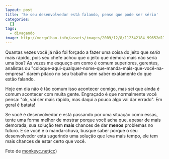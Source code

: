 ```yaml
--- 
layout: post
title: 'Se seu desenvolvedor está falando, pense que pode ser sério'
categories: 
  []
tags:
  - divagando
image: http://mergulhao.info/assets/images/2009/12/8/112342184_99652d174d.jpg
---
```


Quantas vezes você já não foi forçado a fazer uma coisa do jeito que *seria* mais rápido, pois seu chefe achou que o jeito que demora mais não seria uma boa? As vezes me esqueço em como é comum superiores, gerentes, analistas ou "coloque\-aqui\-qualquer\-nome\-que\-manda\-mais\-que\-você\-na\-empresa" darem pitaco no seu trabalho sem saber exatamente do que estão falando. 

Hoje em dia não é tão comum isso acontecer comigo, mas sei que ainda é comum acontecer com muita gente. Engraçado é que normalmente você pensa: "ok, vai ser mais rápido, mas daqui a pouco algo vai dar errado". Em geral é batata!

Se você é desenvolvedor e está passando por uma situação como essas, tente uma forma melhor de mostrar porque você acha que, apesar de mais demorada, sua solução tem **mais** chances de dar **menos** problemas no futuro. E se você é o manda-chuva, busque saber porque o seu desenvolvedor está sugerindo uma solução que leva mais tempo, ele tem mais chances de estar certo que você.

Foto de [monkeyc.net](http://www.flickr.com/photos/monkeyc/)([cc](http://creativecommons.org/licenses/by/2.0/deed.en))
